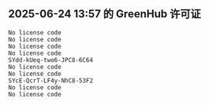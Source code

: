 ## 2025-06-24 13:57 的 GreenHub 许可证
```
No license code
No license code
No license code
No license code
SYdd-kUeq-two6-JPC8-6C64
No license code
No license code
SYcE-QcrT-LF4y-NhC8-53F2
No license code
No license code
```
